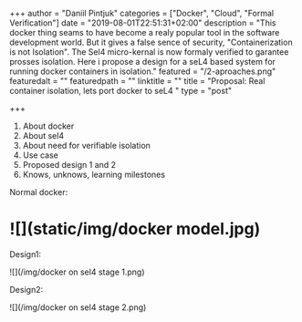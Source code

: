 +++
author = "Daniil Pintjuk"
categories = ["Docker", "Cloud", "Formal Verification"]
date = "2019-08-01T22:51:31+02:00"
description = "This docker thing seams to have become a realy popular tool in the software development world. But it gives a false sence of security, \"Containerization is not Isolation\". The Sel4 micro-kernal is now formaly verified to garantee prosses isolation. Here i propose a design for a seL4 based system for running docker containers in isolation."
featured = "/2-aproaches.png"
featuredalt = ""
featuredpath = ""
linktitle = ""
title = "Proposal: Real container isolation, lets port docker to seL4  "
type = "post"

+++
1. About docker
2. About sel4
3. About need for verifiable isolation
4. Use case
5. Proposed design 1 and 2
6. Knows, unknows, learning milestones

Normal docker:

# ![](static/img/docker model.jpg)

Design1:

![](/img/docker on sel4 stage 1.png)

Design2:

![](/img/docker on sel4 stage 2.png)